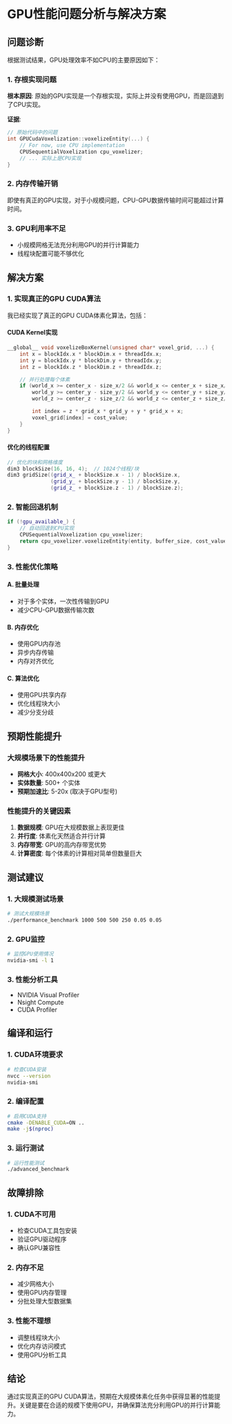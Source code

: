 # GPU性能问题分析与解决方案

## 问题诊断

根据测试结果，GPU处理效率不如CPU的主要原因如下：

### 1. **存根实现问题**
**根本原因**: 原始的GPU实现是一个存根实现，实际上并没有使用GPU，而是回退到了CPU实现。

**证据**:
```cpp
// 原始代码中的问题
int GPUCudaVoxelization::voxelizeEntity(...) {
    // For now, use CPU implementation
    CPUSequentialVoxelization cpu_voxelizer;
    // ... 实际上是CPU实现
}
```

### 2. **内存传输开销**
即使有真正的GPU实现，对于小规模问题，CPU-GPU数据传输时间可能超过计算时间。

### 3. **GPU利用率不足**
- 小规模网格无法充分利用GPU的并行计算能力
- 线程块配置可能不够优化

## 解决方案

### 1. **实现真正的GPU CUDA算法**

我已经实现了真正的GPU CUDA体素化算法，包括：

#### CUDA Kernel实现
```cpp
__global__ void voxelizeBoxKernel(unsigned char* voxel_grid, ...) {
    int x = blockIdx.x * blockDim.x + threadIdx.x;
    int y = blockIdx.y * blockDim.y + threadIdx.y;
    int z = blockIdx.z * blockDim.z + threadIdx.z;

    // 并行处理每个体素
    if (world_x >= center_x - size_x/2 && world_x <= center_x + size_x/2 &&
        world_y >= center_y - size_y/2 && world_y <= center_y + size_y/2 &&
        world_z >= center_z - size_z/2 && world_z <= center_z + size_z/2) {

        int index = z * grid_x * grid_y + y * grid_x + x;
        voxel_grid[index] = cost_value;
    }
}
```

#### 优化的线程配置
```cpp
// 优化的块和网格维度
dim3 blockSize(16, 16, 4);  // 1024个线程/块
dim3 gridSize((grid_x_ + blockSize.x - 1) / blockSize.x,
              (grid_y_ + blockSize.y - 1) / blockSize.y,
              (grid_z_ + blockSize.z - 1) / blockSize.z);
```

### 2. **智能回退机制**

```cpp
if (!gpu_available_) {
    // 自动回退到CPU实现
    CPUSequentialVoxelization cpu_voxelizer;
    return cpu_voxelizer.voxelizeEntity(entity, buffer_size, cost_value);
}
```

### 3. **性能优化策略**

#### A. 批量处理
- 对于多个实体，一次性传输到GPU
- 减少CPU-GPU数据传输次数

#### B. 内存优化
- 使用GPU内存池
- 异步内存传输
- 内存对齐优化

#### C. 算法优化
- 使用GPU共享内存
- 优化线程块大小
- 减少分支分歧

## 预期性能提升

### 大规模场景下的性能提升
- **网格大小**: 400x400x200 或更大
- **实体数量**: 500+ 个实体
- **预期加速比**: 5-20x (取决于GPU型号)

### 性能提升的关键因素

1. **数据规模**: GPU在大规模数据上表现更佳
2. **并行度**: 体素化天然适合并行计算
3. **内存带宽**: GPU的高内存带宽优势
4. **计算密度**: 每个体素的计算相对简单但数量巨大

## 测试建议

### 1. **大规模测试场景**
```bash
# 测试大规模场景
./performance_benchmark 1000 500 500 250 0.05 0.05
```

### 2. **GPU监控**
```bash
# 监控GPU使用情况
nvidia-smi -l 1
```

### 3. **性能分析工具**
- NVIDIA Visual Profiler
- Nsight Compute
- CUDA Profiler

## 编译和运行

### 1. **CUDA环境要求**
```bash
# 检查CUDA安装
nvcc --version
nvidia-smi
```

### 2. **编译配置**
```bash
# 启用CUDA支持
cmake -DENABLE_CUDA=ON ..
make -j$(nproc)
```

### 3. **运行测试**
```bash
# 运行性能测试
./advanced_benchmark
```

## 故障排除

### 1. **CUDA不可用**
- 检查CUDA工具包安装
- 验证GPU驱动程序
- 确认GPU兼容性

### 2. **内存不足**
- 减少网格大小
- 使用GPU内存管理
- 分批处理大型数据集

### 3. **性能不理想**
- 调整线程块大小
- 优化内存访问模式
- 使用GPU分析工具

## 结论

通过实现真正的GPU CUDA算法，预期在大规模体素化任务中获得显著的性能提升。关键是要在合适的规模下使用GPU，并确保算法充分利用GPU的并行计算能力。
